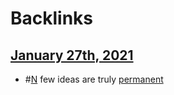 
# Backlinks
## [January 27th, 2021](<January 27th, 2021.md>)
- #[N](<N.md>) few ideas are truly [permanent](<permanent.md>)

